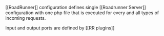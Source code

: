 [[RoadRunner]] configuration defines single [[Roadrunner Server]] configuration with one php file that is executed for every and all types of incoming requests.

 Input and output ports are defined by [[RR plugins]]